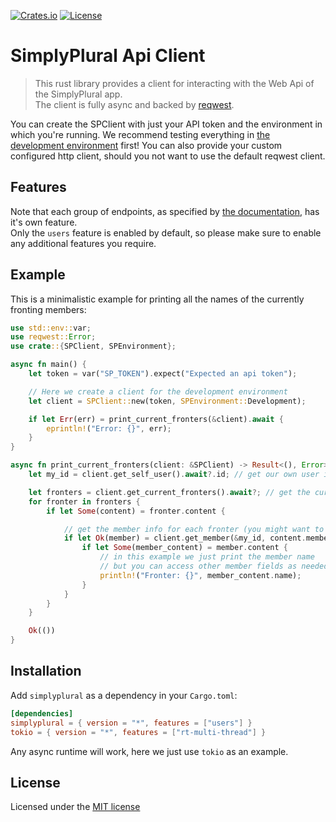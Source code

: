 [![Crates.io](https://img.shields.io/crates/v/simplyplural.svg)](https://crates.io/crates/simplyplural)
[![License](https://img.shields.io/crates/l/simplyplural)](LICENSE)


# SimplyPlural Api Client

> This rust library provides a client for interacting with the Web Api of the SimplyPlural app.  
> The client is fully async and backed by [reqwest](https://crates.io/crates/reqwest).

You can create the SPClient with just your API token and the environment in which you're running.
We recommend testing everything in [the development environment](https://devapp.apparyllis.com) first!
You can also provide your custom configured http client, should you not want to use the default reqwest client.

## Features

Note that each group of endpoints, as specified by [the documentation](https://docs.apparyllis.com/docs/docs/api), has it's own feature.  
Only the `users` feature is enabled by default, so please make sure to enable any additional features you require.

## Example
This is a minimalistic example for printing all the names of the currently fronting members:
```rs
use std::env::var;
use reqwest::Error;
use crate::{SPClient, SPEnvironment};

async fn main() {
    let token = var("SP_TOKEN").expect("Expected an api token");

    // Here we create a client for the development environment
    let client = SPClient::new(token, SPEnvironment::Development);

    if let Err(err) = print_current_fronters(&client).await {
        eprintln!("Error: {}", err);
    }
}

async fn print_current_fronters(client: &SPClient) -> Result<(), Error> {
    let my_id = client.get_self_user().await?.id; // get our own user id

    let fronters = client.get_current_fronters().await?; // get the current fronters for our own system
    for fronter in fronters {
        if let Some(content) = fronter.content {

            // get the member info for each fronter (you might want to cache this in a real application if it runs longer)
            if let Ok(member) = client.get_member(&my_id, content.member).await {
                if let Some(member_content) = member.content {
                    // in this example we just print the member name
                    // but you can access other member fields as needed
                    println!("Fronter: {}", member_content.name);
                }
            }
        }
    }

    Ok(())
}
```

## Installation
Add `simplyplural` as a dependency in your `Cargo.toml`:

```toml
[dependencies]
simplyplural = { version = "*", features = ["users"] }
tokio = { version = "*", features = ["rt-multi-thread"] }
```

Any async runtime will work, here we just use `tokio` as an example.

## License

Licensed under the [MIT license](https://github.com/Web-44/simplyplural-rs/blob/master/LICENSE)